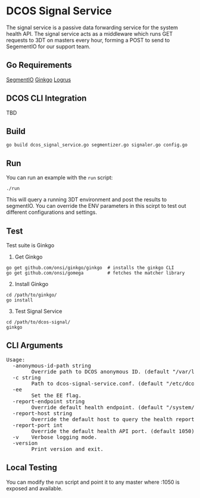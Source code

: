 # DCOS Signal Service
The signal service is a passive data forwarding service for the system health API. The signal service acts as a middleware which runs GET requests to 3DT on masters every hour, forming a POST to send to SegementIO for our support team. 

## Go Requirements 
[SegmentIO](https://segment.com/docs/libraries/go/)
[Ginkgo](https://github.com/onsi/ginkgo)
[Logrus](https://github.com/Sirupsen/logrus)

## DCOS CLI Integration
TBD

## Build
```
go build dcos_signal_service.go segmentizer.go signaler.go config.go
```

## Run 
You can run an example with the ```run``` script:

```
./run
```

This will query a running 3DT environment and post the results to segmentIO. You can override the ENV parameters in this scirpt to test out different configurations and settings. 

## Test
Test suite is Ginkgo

1. Get Ginkgo 
```
go get github.com/onsi/ginkgo/ginkgo  # installs the ginkgo CLI
go get github.com/onsi/gomega         # fetches the matcher library
```

2. Install Ginkgo
```
cd /path/to/ginkgo/
go install
```

3. Test Signal Service
```
cd /path/to/dcos-signal/
ginkgo 
```

## CLI Arguments 
<pre>
Usage:
  -anonymous-id-path string
        Override path to DCOS anonymous ID. (default "/var/lib/dcos_anonymous_uuid.json")
  -c string
        Path to dcos-signal-service.conf. (default "/etc/dcos-signal-config.json")
  -ee
        Set the EE flag.
  -report-endpoint string
        Override default health endpoint. (default "/system/health/v1/report")
  -report-host string
        Override the default host to query the health report from. (default "localhost")
  -report-port int
        Override the default health API port. (default 1050)
  -v    Verbose logging mode.
  -version
        Print version and exit.
</pre>

## Local Testing
You can modify the run script and point it to any master where :1050 is exposed and available. 
